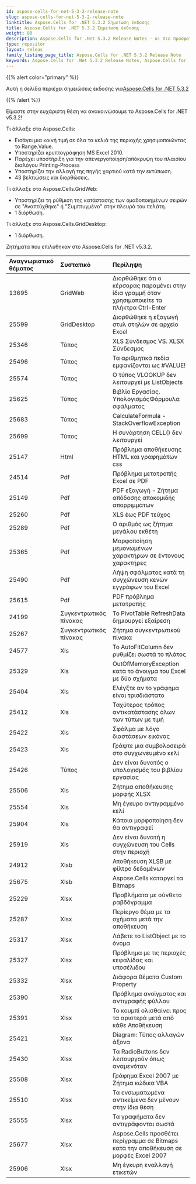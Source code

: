 ```yaml
---
id: aspose-cells-for-net-5-3-2-release-note
slug: aspose-cells-for-net-5-3-2-release-note
linktitle: Aspose.Cells for .NET 5.3.2 Σημείωση έκδοσης
title: Aspose.Cells for .NET 5.3.2 Σημείωση έκδοσης
weight: 80
description: Aspose.Cells for .Net 5.3.2 Release Notes – οι πιο πρόσφατες βελτιώσεις, νέες δυνατότητες και επιδιορθώσεις
type: repositor
layout: releas
family_listing_page_title: Aspose.Cells for .NET 5.3.2 Release Note
keywords: Aspose.Cells for .Net 5.3.2 Release Notes, Aspose.Cells for .Net 5.3.2 updates and fixe
---
```

{{% alert color="primary" %}} 

 Αυτή η σελίδα περιέχει σημειώσεις έκδοσης για[Aspose.Cells for .NET 5.3.2](https://releases.aspose.com/cells/net/new-releases/aspose.cells-for-.net-5.3.2/)

{{% /alert %}} 

 Είμαστε στην ευχάριστη θέση να ανακοινώσουμε το Aspose.Cells for .NET v5.3.2!

 Τι άλλαξε στο Aspose.Cells:

- Εισάγει μια κοινή τιμή σε όλα τα κελιά της περιοχής χρησιμοποιώντας το Range.Value.
- Υποστηρίζει κρυπτογράφηση MS Excel 2010.
- Παρέχει υποστήριξη για την απενεργοποίηση/απόκρυψη του πλαισίου διαλόγου Printing-Process
- Υποστηρίζει την αλλαγή της πηγής χαρτιού κατά την εκτύπωση.
- 43 βελτιώσεις και διορθώσεις.

 Τι άλλαξε στο Aspose.Cells.GridWeb:

- Υποστηρίζει τη ρύθμιση της κατάστασης των ομαδοποιημένων σειρών σε "Αναπτύχθηκε" ή "Συμπτυγμένο" στην πλευρά του πελάτη.
- 1 διόρθωση.



 Τι άλλαξε στο Aspose.Cells.GridDesktop:

- 1 διόρθωση.

 Ζητήματα που επιλύθηκαν στο Aspose.Cells for .NET v5.3.2.

|**Αναγνωριστικό θέματος** |**Συστατικό** |**Περίληψη** |
| :- | :- | :- |
|13695 | GridWeb| Διορθώθηκε ότι ο κέρσορας παραμένει στην ίδια γραμμή όταν χρησιμοποιείτε τα πλήκτρα Ctrl-Enter|
|25599 | GridDesktop| Διορθώθηκε η εξαγωγή στυλ στηλών σε αρχείο Excel|
|25346 | Τύπος|XLS Σύνδεσμος VS. XLSX Σύνδεσμος|
|25496 | Τύπος| Τα αριθμητικά πεδία εμφανίζονται ως #VALUE!|
|25574 | Τύπος| Ο τύπος VLOOKUP δεν λειτουργεί με ListObjects|
|25625 | Τύπος| Βιβλίο Εργασίας. ΥπολογισμόςΦόρμουλα σφάλματος|
|25683 | Τύπος| CalculateFormula - StackOverflowException|
|25699 | Τύπος| Η συνάρτηση CELL() δεν λειτουργεί|
|25147 | Html| Πρόβλημα αποθήκευσης HTML και γραφημάτων css|
|24514 | Pdf| Πρόβλημα μετατροπής Excel σε PDF|
|25149 | Pdf| PDF εξαγωγή - Ζήτημα απόδοσης αποκομιδής απορριμμάτων|
|25260 | Pdf| XLS έως PDF τεύχος|
|25289 | Pdf| Ο αριθμός ως ζήτημα μεγάλου εκθέτη|
|25365 | Pdf| Μορφοποίηση μεμονωμένων χαρακτήρων σε έντονους χαρακτήρες|
|25490 | Pdf| Λήψη σφάλματος κατά τη συγχώνευση κενών εγγράφων του Excel|
|25615 | Pdf| PDF πρόβλημα μετατροπής|
|24199 | Συγκεντρωτικός πίνακας| Το PivotTable RefreshData δημιουργεί εξαίρεση|
|25267 | Συγκεντρωτικός πίνακας| Ζήτημα συγκεντρωτικού πίνακα|
|24577 | Xls| Το AutoFitColumn δεν ρυθμίζει σωστά το πλάτος|
|25329 | Xls| OutOfMemoryException κατά το άνοιγμα του Excel με δύο σχήματα|
|25404 | Xls| Ελέγξτε αν το γράφημα είναι τρισδιάστατο|
|25412 | Xls| Ταχύτερος τρόπος αντικατάστασης όλων των τύπων με τιμή|
|25422 | Xls| Σφάλμα με λόγο διαστάσεων εικόνας|
|25423 | Xls| Γράψτε μια συμβολοσειρά στο συγχωνευμένο κελί|
|25426 | Τύπος|Δεν είναι δυνατός ο υπολογισμός του βιβλίου εργασίας|
|25506 | Xls| Ζήτημα αποθήκευσης μορφής XLSX|
|25554 | Xls| Μη έγκυρο αντιγραμμένο κελί|
|25904 | Xls| Κάποια μορφοποίηση δεν θα αντιγραφεί|
|25919 | Xls| Δεν είναι δυνατή η συγχώνευση του Cells στην περιοχή|
|24912 | Xlsb| Αποθήκευση XLSB με φίλτρο δεδομένων|
|25675 | Xlsb| Aspose.Cells καταργεί τα Bitmaps|
|25229 | Xlsx| Προβλήματα με σύνθετο ραβδόγραμμα|
|25287 | Xlsx| Περίεργο θέμα με τα σχήματα μετά την αποθήκευση|
|25317 | Xlsx| Λάβετε το ListObject με το όνομα|
|25327 | Xlsx| Πρόβλημα με τις περιοχές κεφαλίδας και υποσέλιδου|
|25332 | Xlsx| Διάφορα θέματα Custom Property|
|25390 | Xlsx| Πρόβλημα ανοίγματος και αντιγραφής φύλλου|
|25391 | Xlsx| Το κουμπί ολισθαίνει προς τα αριστερά μετά από κάθε Αποθήκευση|
|25421 | Xlsx| Diagram: Τύπος αλλαγών άξονα|
|25430 | Xlsx| Τα RadioButtons δεν λειτουργούν όπως αναμενόταν|
|25508 | Xlsx| Γράφημα Excel 2007 με Ζήτημα κώδικα VBA|
|25510 | Xlsx| Τα ενσωματωμένα αντικείμενα δεν μένουν στην ίδια θέση|
|25555 | Xlsx| Τα γραφήματα δεν αντιγράφονται σωστά|
|25677 | Xlsx| Aspose.Cells προσθέτει περίγραμμα σε Bitmaps κατά την αποθήκευση σε μορφές Excel 2007|
|25906 | Xlsx| Μη έγκυρη εναλλαγή ετικετών|

